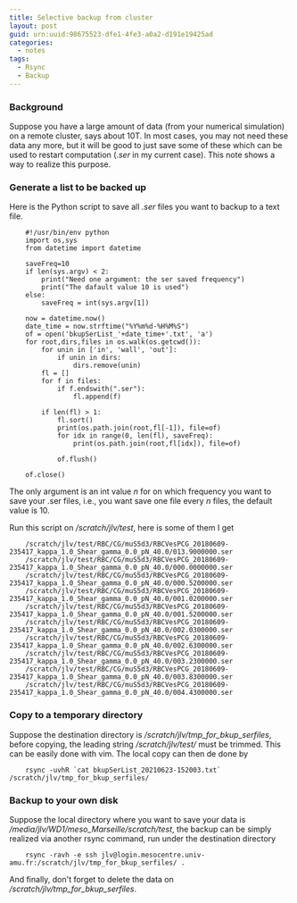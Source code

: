 ```yaml
---
title: Selective backup from cluster
layout: post
guid: urn:uuid:98675523-dfe1-4fe3-a0a2-d191e19425ad
categories:
  - notes
tags:
  - Rsync
  - Backup
---
```


### Background
Suppose you have a large amount of data (from your numerical simulation) on a remote cluster, says about 10T. 
In most cases, you may not need these data any more, but it will be good to just save some of these which can be used to restart computation (_.ser_  in my current case).
This note shows a way to realize this purpose.

### Generate a list to be backed up
Here is the Python script to save all _.ser_ files you want to backup to a text file.
```
    #!/usr/bin/env python
    import os,sys 
    from datetime import datetime
    
    saveFreq=10
    if len(sys.argv) < 2:
        print("Need one argument: the ser saved frequency")
        print("The dafault value 10 is used")
    else:
        saveFreq = int(sys.argv[1])
    
    now = datetime.now()
    date_time = now.strftime("%Y%m%d-%H%M%S")
    of = open('bkupSerList_'+date_time+'.txt', 'a')
    for root,dirs,files in os.walk(os.getcwd()): 
        for unin in ['in', 'wall', 'out']:
            if unin in dirs:
                dirs.remove(unin)
        fl = []
        for f in files: 
            if f.endswith(".ser"):
                fl.append(f)
        
        if len(fl) > 1:
            fl.sort()
            print(os.path.join(root,fl[-1]), file=of)
            for idx in range(0, len(fl), saveFreq):
                print(os.path.join(root,fl[idx]), file=of)
    
            of.flush()
    
    of.close()
```

The only argument is an int value _n_ for on which frequency you want to save your .ser files, 
i.e., you want save one file every _n_ files, the default value is 10.

Run this script on _/scratch/jlv/test_, here is some of them I get 
```
    /scratch/jlv/test/RBC/CG/muS5d3/RBCVesPCG_20180609-235417_kappa_1.0_Shear_gamma_0.0_pN_40.0/013.9000000.ser
    /scratch/jlv/test/RBC/CG/muS5d3/RBCVesPCG_20180609-235417_kappa_1.0_Shear_gamma_0.0_pN_40.0/000.0000000.ser
    /scratch/jlv/test/RBC/CG/muS5d3/RBCVesPCG_20180609-235417_kappa_1.0_Shear_gamma_0.0_pN_40.0/000.5200000.ser
    /scratch/jlv/test/RBC/CG/muS5d3/RBCVesPCG_20180609-235417_kappa_1.0_Shear_gamma_0.0_pN_40.0/001.0200000.ser
    /scratch/jlv/test/RBC/CG/muS5d3/RBCVesPCG_20180609-235417_kappa_1.0_Shear_gamma_0.0_pN_40.0/001.5200000.ser
    /scratch/jlv/test/RBC/CG/muS5d3/RBCVesPCG_20180609-235417_kappa_1.0_Shear_gamma_0.0_pN_40.0/002.0300000.ser
    /scratch/jlv/test/RBC/CG/muS5d3/RBCVesPCG_20180609-235417_kappa_1.0_Shear_gamma_0.0_pN_40.0/002.6300000.ser
    /scratch/jlv/test/RBC/CG/muS5d3/RBCVesPCG_20180609-235417_kappa_1.0_Shear_gamma_0.0_pN_40.0/003.2300000.ser
    /scratch/jlv/test/RBC/CG/muS5d3/RBCVesPCG_20180609-235417_kappa_1.0_Shear_gamma_0.0_pN_40.0/003.8300000.ser
    /scratch/jlv/test/RBC/CG/muS5d3/RBCVesPCG_20180609-235417_kappa_1.0_Shear_gamma_0.0_pN_40.0/004.4300000.ser
```


### Copy to a temporary directory
Suppose the destination directory is _/scratch/jlv/tmp_for_bkup_serfiles_, before copying, 
the leading string _/scratch/jlv/test/_ must be trimmed. This can be easily done with vim.
The local copy can then de done by
```
    rsync -uvhR `cat bkupSerList_20210623-152003.txt` /scratch/jlv/tmp_for_bkup_serfiles/
```


### Backup to your own disk
Suppose the local directory where you want to save your data is _/media/jlv/WD1/meso_Marseille/scratch/test_,
the backup can be simply realized via another rsync command, run under the destination directory
```
    rsync -ravh -e ssh jlv@login.mesocentre.univ-amu.fr:/scratch/jlv/tmp_for_bkup_serfiles/ .
```

And finally, don't forget to delete the data on _/scratch/jlv/tmp_for_bkup_serfiles_.
